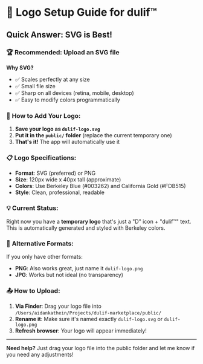 # 🎨 Logo Setup Guide for dulif™

## Quick Answer: **SVG is Best!** 

### 🏆 **Recommended: Upload an SVG file**

**Why SVG?**
- ✅ Scales perfectly at any size
- ✅ Small file size
- ✅ Sharp on all devices (retina, mobile, desktop)
- ✅ Easy to modify colors programmatically

### 📁 **How to Add Your Logo:**

1. **Save your logo as `dulif-logo.svg`**
2. **Put it in the `public/` folder** (replace the current temporary one)
3. **That's it!** The app will automatically use it

### 📋 **Logo Specifications:**

- **Format**: SVG (preferred) or PNG
- **Size**: 120px wide x 40px tall (approximate)
- **Colors**: Use Berkeley Blue (#003262) and California Gold (#FDB515)
- **Style**: Clean, professional, readable

### 💡 **Current Status:**

Right now you have a **temporary logo** that's just a "D" icon + "dulif™" text. This is automatically generated and styled with Berkeley colors.

### 🔧 **Alternative Formats:**

If you only have other formats:
- **PNG**: Also works great, just name it `dulif-logo.png`
- **JPG**: Works but not ideal (no transparency)

### 📤 **How to Upload:**

1. **Via Finder**: Drag your logo file into `/Users/aidankathein/Projects/dulif-marketplace/public/`
2. **Rename it**: Make sure it's named exactly `dulif-logo.svg` or `dulif-logo.png`
3. **Refresh browser**: Your logo will appear immediately!

---

**Need help?** Just drag your logo file into the public folder and let me know if you need any adjustments!
